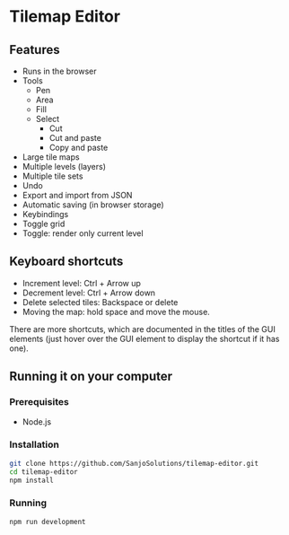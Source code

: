 # Tilemap Editor

## Features

* Runs in the browser
* Tools
  * Pen
  * Area
  * Fill
  * Select
    * Cut 
    * Cut and paste
    * Copy and paste
* Large tile maps
* Multiple levels (layers)
* Multiple tile sets
* Undo
* Export and import from JSON
* Automatic saving (in browser storage)
* Keybindings
* Toggle grid
* Toggle: render only current level

## Keyboard shortcuts

- Increment level: Ctrl + Arrow up
- Decrement level: Ctrl + Arrow down
- Delete selected tiles: Backspace or delete
- Moving the map: hold space and move the mouse.

There are more shortcuts, which are documented in the titles of the GUI elements (just hover over the GUI element to display the shortcut if it has one).

## Running it on your computer

### Prerequisites

* Node.js

### Installation

```bash
git clone https://github.com/SanjoSolutions/tilemap-editor.git
cd tilemap-editor
npm install
```

### Running

```bash
npm run development
```
